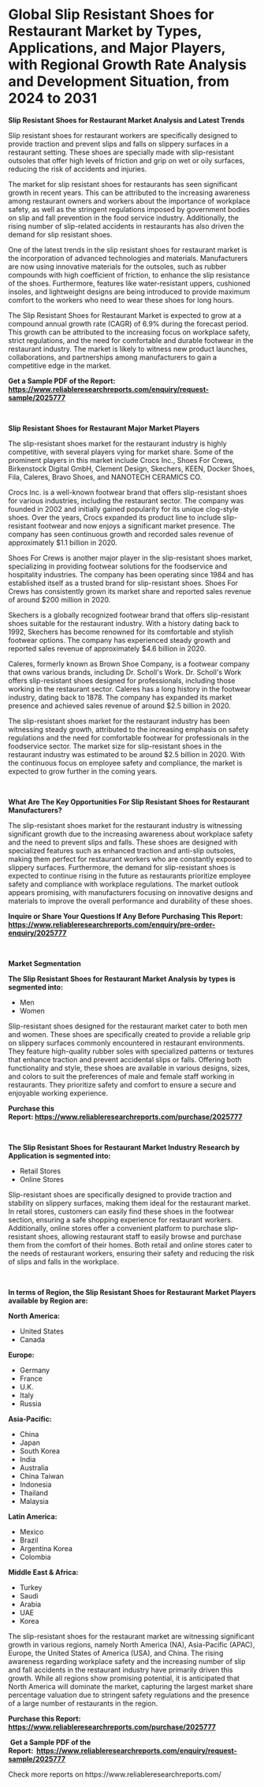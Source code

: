 <p><h1>Global Slip Resistant Shoes for Restaurant Market by Types, Applications, and Major Players, with Regional Growth Rate Analysis and Development Situation, from 2024 to 2031</h1></p><p><strong>Slip Resistant Shoes for Restaurant Market Analysis and Latest Trends</strong></p>
<p><p>Slip resistant shoes for restaurant workers are specifically designed to provide traction and prevent slips and falls on slippery surfaces in a restaurant setting. These shoes are specially made with slip-resistant outsoles that offer high levels of friction and grip on wet or oily surfaces, reducing the risk of accidents and injuries.</p><p>The market for slip resistant shoes for restaurants has seen significant growth in recent years. This can be attributed to the increasing awareness among restaurant owners and workers about the importance of workplace safety, as well as the stringent regulations imposed by government bodies on slip and fall prevention in the food service industry. Additionally, the rising number of slip-related accidents in restaurants has also driven the demand for slip resistant shoes.</p><p>One of the latest trends in the slip resistant shoes for restaurant market is the incorporation of advanced technologies and materials. Manufacturers are now using innovative materials for the outsoles, such as rubber compounds with high coefficient of friction, to enhance the slip resistance of the shoes. Furthermore, features like water-resistant uppers, cushioned insoles, and lightweight designs are being introduced to provide maximum comfort to the workers who need to wear these shoes for long hours.</p><p>The Slip Resistant Shoes for Restaurant Market is expected to grow at a compound annual growth rate (CAGR) of 6.9% during the forecast period. This growth can be attributed to the increasing focus on workplace safety, strict regulations, and the need for comfortable and durable footwear in the restaurant industry. The market is likely to witness new product launches, collaborations, and partnerships among manufacturers to gain a competitive edge in the market.</p></p>
<p><strong>Get a Sample PDF of the Report:&nbsp; <a href="https://www.reliableresearchreports.com/enquiry/request-sample/2025777">https://www.reliableresearchreports.com/enquiry/request-sample/2025777</a></strong></p>
<p>&nbsp;</p>
<p><strong>Slip Resistant Shoes for Restaurant Major Market Players</strong></p>
<p><p>The slip-resistant shoes market for the restaurant industry is highly competitive, with several players vying for market share. Some of the prominent players in this market include Crocs Inc., Shoes For Crews, Birkenstock Digital GmbH, Clement Design, Skechers, KEEN, Docker Shoes, Fila, Caleres, Bravo Shoes, and NANOTECH CERAMICS CO.</p><p>Crocs Inc. is a well-known footwear brand that offers slip-resistant shoes for various industries, including the restaurant sector. The company was founded in 2002 and initially gained popularity for its unique clog-style shoes. Over the years, Crocs expanded its product line to include slip-resistant footwear and now enjoys a significant market presence. The company has seen continuous growth and recorded sales revenue of approximately $1.1 billion in 2020.</p><p>Shoes For Crews is another major player in the slip-resistant shoes market, specializing in providing footwear solutions for the foodservice and hospitality industries. The company has been operating since 1984 and has established itself as a trusted brand for slip-resistant shoes. Shoes For Crews has consistently grown its market share and reported sales revenue of around $200 million in 2020.</p><p>Skechers is a globally recognized footwear brand that offers slip-resistant shoes suitable for the restaurant industry. With a history dating back to 1992, Skechers has become renowned for its comfortable and stylish footwear options. The company has experienced steady growth and reported sales revenue of approximately $4.6 billion in 2020.</p><p>Caleres, formerly known as Brown Shoe Company, is a footwear company that owns various brands, including Dr. Scholl's Work. Dr. Scholl's Work offers slip-resistant shoes designed for professionals, including those working in the restaurant sector. Caleres has a long history in the footwear industry, dating back to 1878. The company has expanded its market presence and achieved sales revenue of around $2.5 billion in 2020.</p><p>The slip-resistant shoes market for the restaurant industry has been witnessing steady growth, attributed to the increasing emphasis on safety regulations and the need for comfortable footwear for professionals in the foodservice sector. The market size for slip-resistant shoes in the restaurant industry was estimated to be around $2.5 billion in 2020. With the continuous focus on employee safety and compliance, the market is expected to grow further in the coming years.</p></p>
<p>&nbsp;</p>
<p><strong>What Are The Key Opportunities For Slip Resistant Shoes for Restaurant Manufacturers?</strong></p>
<p><p>The slip-resistant shoes market for the restaurant industry is witnessing significant growth due to the increasing awareness about workplace safety and the need to prevent slips and falls. These shoes are designed with specialized features such as enhanced traction and anti-slip outsoles, making them perfect for restaurant workers who are constantly exposed to slippery surfaces. Furthermore, the demand for slip-resistant shoes is expected to continue rising in the future as restaurants prioritize employee safety and compliance with workplace regulations. The market outlook appears promising, with manufacturers focusing on innovative designs and materials to improve the overall performance and durability of these shoes.</p></p>
<p><strong>Inquire or Share Your Questions If Any Before Purchasing This Report: <a href="https://www.reliableresearchreports.com/enquiry/pre-order-enquiry/2025777">https://www.reliableresearchreports.com/enquiry/pre-order-enquiry/2025777</a></strong></p>
<p>&nbsp;</p>
<p><strong>Market Segmentation</strong></p>
<p><strong>The Slip Resistant Shoes for Restaurant Market Analysis by types is segmented into:</strong></p>
<p><ul><li>Men</li><li>Women</li></ul></p>
<p><p>Slip-resistant shoes designed for the restaurant market cater to both men and women. These shoes are specifically created to provide a reliable grip on slippery surfaces commonly encountered in restaurant environments. They feature high-quality rubber soles with specialized patterns or textures that enhance traction and prevent accidental slips or falls. Offering both functionality and style, these shoes are available in various designs, sizes, and colors to suit the preferences of male and female staff working in restaurants. They prioritize safety and comfort to ensure a secure and enjoyable working experience.</p></p>
<p><strong>Purchase this Report:&nbsp;<a href="https://www.reliableresearchreports.com/purchase/2025777">https://www.reliableresearchreports.com/purchase/2025777</a></strong></p>
<p>&nbsp;</p>
<p><strong>The Slip Resistant Shoes for Restaurant Market Industry Research by Application is segmented into:</strong></p>
<p><ul><li>Retail Stores</li><li>Online Stores</li></ul></p>
<p><p>Slip-resistant shoes are specifically designed to provide traction and stability on slippery surfaces, making them ideal for the restaurant market. In retail stores, customers can easily find these shoes in the footwear section, ensuring a safe shopping experience for restaurant workers. Additionally, online stores offer a convenient platform to purchase slip-resistant shoes, allowing restaurant staff to easily browse and purchase them from the comfort of their homes. Both retail and online stores cater to the needs of restaurant workers, ensuring their safety and reducing the risk of slips and falls in the workplace.</p></p>
<p>&nbsp;</p>
<p><strong>In terms of Region, the Slip Resistant Shoes for Restaurant Market Players available by Region are:</strong></p>
<p>
    <p> <strong> North America: </strong>
        <ul>
            <li>United States</li>
            <li>Canada</li>
        </ul>
        </p> 
    <p> <strong> Europe: </strong>
        <ul>
            <li>Germany</li>
            <li>France</li>
            <li>U.K.</li>
            <li>Italy</li>
            <li>Russia</li>
        </ul>
        </p> 
    <p> <strong> Asia-Pacific: </strong>
        <ul>
            <li>China</li>
            <li>Japan</li>
            <li>South Korea</li>
            <li>India</li>
            <li>Australia</li>
            <li>China Taiwan</li>
            <li>Indonesia</li>
            <li>Thailand</li>
            <li>Malaysia</li>
        </ul>
        </p> 
    <p> <strong> Latin America: </strong>
        <ul>
            <li>Mexico</li>
            <li>Brazil</li>
            <li>Argentina Korea</li>
            <li>Colombia</li>
        </ul>
        </p> 
    <p> <strong> Middle East & Africa: </strong>
        <ul>
            <li>Turkey</li>
            <li>Saudi</li>
            <li>Arabia</li>
            <li>UAE</li>
            <li>Korea</li>
        </ul>
    </p>
    </p>
<p><p>The slip-resistant shoes for the restaurant market are witnessing significant growth in various regions, namely North America (NA), Asia-Pacific (APAC), Europe, the United States of America (USA), and China. The rising awareness regarding workplace safety and the increasing number of slip and fall accidents in the restaurant industry have primarily driven this growth. While all regions show promising potential, it is anticipated that North America will dominate the market, capturing the largest market share percentage valuation due to stringent safety regulations and the presence of a large number of restaurants in the region.</p></p>
<p><strong>Purchase this Report: <a href="https://www.reliableresearchreports.com/purchase/2025777">https://www.reliableresearchreports.com/purchase/2025777</a></strong></p>
<p>&nbsp;<strong>Get a Sample PDF of the Report:&nbsp;&nbsp;<a href="https://www.reliableresearchreports.com/enquiry/request-sample/2025777">https://www.reliableresearchreports.com/enquiry/request-sample/2025777</a></strong></p>
<p><strong></strong></p>
<p>Check more reports on https://www.reliableresearchreports.com/</p>